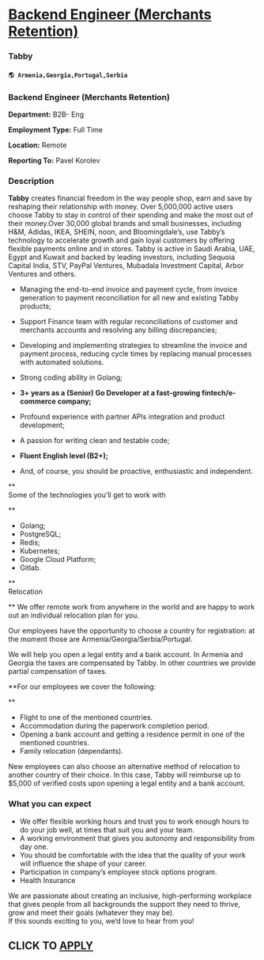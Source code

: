 # [Backend Engineer (Merchants Retention)](https://www.remotewlb.com/apply/backend-engineer-merchants-retention-59868)  
### Tabby  
#### `🌎 Armenia,Georgia,Portugal,Serbia`  

### Backend Engineer (Merchants Retention)

 **Department:** B2B- Eng

 **Employment Type:** Full Time

 **Location:** Remote

 **Reporting To:** Pavel Korolev

### Description

 **Tabby** creates financial freedom in the way people shop, earn and save by reshaping their relationship with money. Over 5,000,000 active users choose Tabby to stay in control of their spending and make the most out of their money.Over 30,000 global brands and small businesses, including H&M, Adidas, IKEA, SHEIN, noon, and Bloomingdale’s, use Tabby’s technology to accelerate growth and gain loyal customers by offering flexible payments online and in stores. Tabby is active in Saudi Arabia, UAE, Egypt and Kuwait and backed by leading investors, including Sequoia Capital India, STV, PayPal Ventures, Mubadala Investment Capital, Arbor Ventures and others.  
  
  

  * Managing the end-to-end invoice and payment cycle, from invoice generation to payment reconciliation for all new and existing Tabby products;
  * Support Finance team with regular reconciliations of customer and merchants accounts and resolving any billing discrepancies;
  * Developing and implementing strategies to streamline the invoice and payment process, reducing cycle times by replacing manual processes with automated solutions. 

  * Strong coding ability in Golang;
  * **3+ years as a (Senior) Go Developer at a fast-growing fintech/e-commerce company;**
  * Profound experience with partner APIs integration and product development;
  * A passion for writing clean and testable code;
  * **Fluent English level (B2+);**
  * And, of course, you should be proactive, enthusiastic and independent.

**  
Some of the technologies you'll get to work with  
  
**  

  * Golang;
  * PostgreSQL;
  * Redis;
  * Kubernetes;
  * Google Cloud Platform;
  * Gitlab.

**  
Relocation  
  
** We offer remote work from anywhere in the world and are happy to work out an individual relocation plan for you.  
  
Our employees have the opportunity to choose a country for registration: at the moment those are Armenia/Georgia/Serbia/Portugal.  
  
We will help you open a legal entity and a bank account. In Armenia and Georgia the taxes are compensated by Tabby. In other countries we provide partial compensation of taxes.  
  
 **For our employees we cover the following:  
  
**  

  * Flight to one of the mentioned countries.
  * Accommodation during the paperwork completion period.
  * Opening a bank account and getting a residence permit in one of the mentioned countries.
  * Family relocation (dependants).

  
New employees can also choose an alternative method of relocation to another country of their choice. In this case, Tabby will reimburse up to $5,000 of verified costs upon opening a legal entity and a bank account.  
  
  
  
  

### What you can expect

  

  * We offer flexible working hours and trust you to work enough hours to do your job well, at times that suit you and your team.
  * A working environment that gives you autonomy and responsibility from day one.
  * You should be comfortable with the idea that the quality of your work will influence the shape of your career.
  * Participation in company’s employee stock options program.
  * Health Insurance

We are passionate about creating an inclusive, high-performing workplace that gives people from all backgrounds the support they need to thrive, grow and meet their goals (whatever they may be).  
If this sounds exciting to you, we’d love to hear from you!  
  
  
  
## CLICK TO [APPLY](https://www.remotewlb.com/apply/backend-engineer-merchants-retention-59868)

